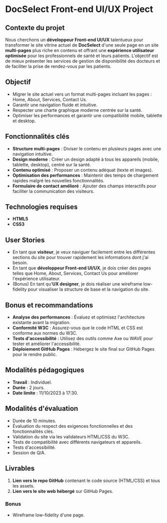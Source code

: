 # DocSelect Front-end UI/UX Project

## Contexte du projet

Nous cherchons un **développeur Front-end UI/UX** talentueux pour transformer le site vitrine actuel de **DocSelect** d'une seule page en un site **multi-pages** plus riche en contenu et offrant une **expérience utilisateur optimisée** pour les professionnels de santé et leurs patients. L'objectif est de mieux présenter les services de gestion de disponibilité des docteurs et de faciliter la prise de rendez-vous par les patients.

## Objectif

- Migrer le site actuel vers un format multi-pages incluant les pages : Home, About, Services, Contact Us.
- Garantir une navigation fluide et intuitive.
- Respecter une charte graphique moderne centrée sur la santé.
- Optimiser les performances et garantir une compatibilité mobile, tablette et desktop.

## Fonctionnalités clés

- **Structure multi-pages** : Diviser le contenu en plusieurs pages avec une navigation intuitive.
- **Design moderne** : Créer un design adapté à tous les appareils (mobile, tablette, desktop), centré sur la santé.
- **Contenu optimisé** : Proposer un contenu adéquat (texte et images).
- **Optimisation des performances** : Maintenir des temps de chargement rapides malgré les nouvelles fonctionnalités.
- **Formulaire de contact amélioré** : Ajouter des champs interactifs pour faciliter la communication des visiteurs.

## Technologies requises

- **HTML5**
- **CSS3**

## User Stories

- En tant que **visiteur**, je veux naviguer facilement entre les différentes sections du site pour trouver rapidement les informations dont j'ai besoin.
- En tant que **développeur Front-end UI/UX**, je dois créer des pages telles que Home, About, Services, Contact Us pour améliorer l'expérience utilisateur.
- (Bonus) En tant qu'**UX designer**, je dois réaliser une wireframe low-fidelity pour visualiser la structure de base et la navigation du site.

## Bonus et recommandations

- **Analyse des performances** : Évaluez et optimisez l'architecture existante avant la migration.
- **Conformité W3C** : Assurez-vous que le code HTML et CSS est conforme aux normes du W3C.
- **Tests d'accessibilité** : Utilisez des outils comme Axe ou WAVE pour tester et améliorer l'accessibilité.
- **Déploiement GitHub Pages** : Hébergez le site final sur GitHub Pages pour le rendre public.

## Modalités pédagogiques

- **Travail** : Individuel.
- **Durée** : 2 jours.
- **Date limite** : 11/10/2023 à 17:30.

## Modalités d'évaluation

- Durée de 10 minutes.
- Évaluation du respect des exigences fonctionnelles et des fonctionnalités clés.
- Validation du site via les validateurs HTML/CSS du W3C.
- Tests de compatibilité avec différents navigateurs et appareils.
- Tests d'accessibilité.
- Session de Q/A.

## Livrables

1. **Lien vers le repo GitHub** contenant le code source (HTML/CSS) et tous les assets.
2. **Lien vers le site web hébergé** sur GitHub Pages.

### Bonus

- Wireframe low-fidelity d'une page.
